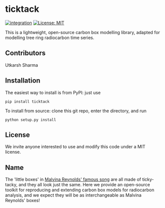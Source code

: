 # ticktack
[![integration](https://github.com/SharmaLlama/ticktack/actions/workflows/tests.yml/badge.svg)](https://github.com/SharmaLlama/ticktack/actions/workflows/tests.yml)
[![License: MIT](https://img.shields.io/badge/License-MIT-yellow.svg)](https://opensource.org/licenses/MIT)

This is a lightweight, open-source carbon box modelling library, adapted for modelling tree ring radiocarbon time series.

## Contributors

Utkarsh Sharma

## Installation

The easiest way to install is from PyPI: just use

`pip install ticktack`

To install from source: clone this git repo, enter the directory, and run

`python setup.py install`

## License

We invite anyone interested to use and modify this code under a MIT license.

## Name

The 'little boxes' in [Malvina Reynolds' famous song](https://www.youtube.com/watch?v=2_2lGkEU4Xs) are all made of ticky-tacky, and they all look just the same. Here we provide an open-source toolkit for reproducing and extending carbon box models for radiocarbon analysis, and we expect they will be as interchangeable as Malvina Reynolds' boxes!